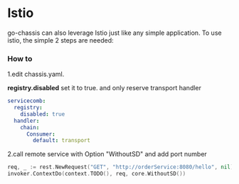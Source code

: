 Istio
=====

go-chassis can also leverage Istio just like any simple application. 
To use istio, the simple 2 steps are needed:

### How to

1.edit chassis.yaml.

**registry.disabled** set it to true. and only reserve transport handler

```yaml
servicecomb:
  registry:
    disabled: true
  handler:
    chain:
      Consumer:
        default: transport
```

2.call remote service with Option "WithoutSD" and add port number
```go
req, _ := rest.NewRequest("GET", "http://orderService:8080/hello", nil)
invoker.ContextDo(context.TODO(), req, core.WithoutSD())
```
